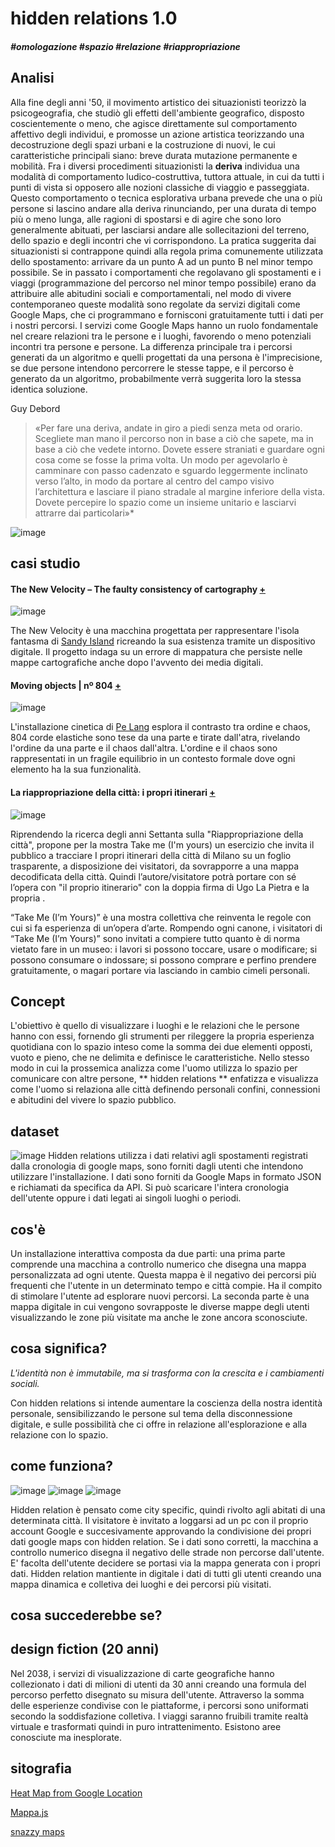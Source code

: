 # hidden relations 1.0

##### #omologazione #spazio #relazione #riappropriazione


## Analisi


Alla fine degli anni '50, il movimento artistico dei situazionisti teorizzò la
 psicogeografia, che studiò gli effetti dell'ambiente geografico, disposto
 coscientemente o meno, che agisce direttamente sul comportamento affettivo
degli individui, e promosse un azione artistica teorizzando una decostruzione degli
spazi urbani e la costruzione di nuovi, le cui caratteristiche principali siano:
breve durata mutazione permanente e mobilità.
Fra i diversi procedimenti situazionisti la **deriva** individua una modalità di comportamento
ludico-costruttiva, tuttora attuale, in cui da tutti i punti di vista si opposero alle nozioni
classiche di viaggio e passeggiata.
Questo comportamento o tecnica esplorativa urbana prevede che una o più persone
si lascino andare alla deriva rinunciando, per una durata di tempo più o meno lunga, alle ragioni
di spostarsi e di agire che sono loro generalmente abituati, per lasciarsi andare
alle sollecitazioni del terreno, dello spazio e degli incontri che vi corrispondono.
La pratica suggerita dai situazionisti si contrappone quindi alla regola prima comunemente
utilizzata dello spostamento: arrivare da un punto A ad un punto B nel minor tempo possibile.
Se in passato i comportamenti che regolavano gli spostamenti e i viaggi (programmazione
del percorso nel minor tempo possibile) erano da attribuire alle abitudini sociali
e comportamentali, nel modo di vivere contemporaneo queste modalità sono regolate
da servizi digitali come Google Maps, che ci programmano e fornisconi gratuitamente tutti
i dati per i nostri percorsi.
I servizi come Google Maps hanno un ruolo fondamentale nel creare relazioni tra
le persone e i luoghi, favorendo o meno potenziali incontri tra persone e persone.
La differenza principale tra i percorsi generati da un algoritmo e quelli progettati da una
persona è l'imprecisione, se due persone intendono percorrere le stesse tappe,
e il percorso è generato da un algoritmo, probabilmente verrà suggerita loro la stessa
identica soluzione.


Guy Debord
> «Per fare una deriva, andate in giro a piedi senza meta od orario. Scegliete man mano il percorso non in
base a ciò che sapete, ma in base a ciò che vedete intorno. Dovete essere straniati e guardare ogni
cosa come se fosse la prima volta. Un modo per agevolarlo è camminare con passo cadenzato e
sguardo leggermente inclinato verso l’alto, in modo da portare al centro del campo visivo l’architettura e
lasciare il piano stradale al margine inferiore della vista. Dovete percepire lo spazio come un insieme
unitario e lasciarvi attrarre dai particolari»* <br>


![image](https://github.com/frmurgia/Img/blob/master/la%20citta%20nuda.jpg)


## casi studio
#### The New Velocity – The faulty consistency of cartography [+](http://www.creativeapplications.net/openframeworks/the-new-velocity-the-faulty-consistency-of-cartography/)

![image](https://github.com/frmurgia/Img/blob/master/2.png)

The New Velocity è una macchina progettata per rappresentare l'isola fantasma di [Sandy Island](https://en.wikipedia.org/wiki/Sandy_Island,_New_Caledonia)
ricreando la sua esistenza tramite un dispositivo digitale.
Il progetto indaga su un errore di mappatura che persiste nelle mappe
cartografiche anche dopo l'avvento dei media digitali.


#### Moving objects | nº 804 [+](http://www.creativeapplications.net/objects/moving-objects-no-804-by-pe-lang/)

![image](https://github.com/frmurgia/Img/blob/master/1.png)


L'installazione cinetica di [Pe Lang](http://pelang.ch/works.html) esplora il contrasto tra ordine e chaos, 804 corde elastiche
sono tese da una parte e tirate dall'atra, rivelando l'ordine da una parte e il chaos
dall'altra. L'ordine e il chaos sono rappresentati in un fragile equilibrio in un
contesto formale dove ogni elemento ha la sua funzionalità.

#### La riappropriazione della città: i propri itinerari [+](http://www.hangarbicocca.org/mostra/take-me-im-yours/)

![image](https://github.com/frmurgia/Img/blob/master/ugo.jpg)

Riprendendo la ricerca degli anni Settanta sulla "Riappropriazione della città",
 propone per la mostra Take me (I'm yours) un esercizio che invita il pubblico a tracciare
  I propri itinerari della città di Milano su un foglio trasparente, a disposizione
  dei visitatori, da sovrapporre a una mappa decodificata della città.
Quindi l’autore/visitatore potrà portare con sé l’opera con "il proprio itinerario"
con la doppia firma di Ugo La Pietra e la propria .

“Take Me (I’m Yours)” è una mostra collettiva che reinventa le regole con cui si fa esperienza di un’opera d’arte. Rompendo ogni canone, i visitatori di “Take Me (I’m Yours)” sono invitati a compiere tutto quanto è di norma vietato fare in un museo: i lavori si possono toccare, usare o modificare; si possono consumare o indossare; si possono comprare e perfino prendere gratuitamente, o magari portare via lasciando in cambio cimeli personali.

## Concept
L'obiettivo è quello di visualizzare i luoghi e le relazioni che le persone hanno
con essi, fornendo gli strumenti per rileggere la propria esperienza quotidiana
con lo spazio inteso come la somma dei due elementi opposti, vuoto e pieno, che ne
delimita e definisce le caratteristiche.
Nello stesso modo in cui la prossemica analizza come l'uomo utilizza lo spazio
per comunicare con altre persone, ** hidden relations ** enfatizza e visualizza
come l'uomo si relaziona alle città definendo personali confini, connessioni e
abitudini del vivere lo spazio pubblico.

## dataset

![image](https://github.com/frmurgia/Img/blob/master/google%20api.png)
Hidden relations utilizza i dati relativi agli spostamenti registrati dalla
cronologia di google maps, sono forniti dagli utenti che intendono utilizzare l'installazione.
I dati sono forniti da Google Maps in formato JSON e richiamati da specifica da API.
Si può scaricare l'intera cronologia dell'utente oppure i dati legati ai singoli
luoghi o periodi.


## cos'è

Un installazione interattiva composta da due parti:
 una prima parte comprende una macchina a controllo numerico
 che disegna una mappa personalizzata ad ogni utente. Questa mappa è il negativo
 dei percorsi più frequenti che l'utente in un determinato tempo e città compie.
 Ha il compito di stimolare l'utente ad esplorare nuovi percorsi.
 La seconda parte è una mappa digitale in cui vengono sovrapposte le diverse mappe
 degli utenti visualizzando le zone più visitate ma anche le zone ancora sconosciute.


## cosa significa?
*L'identità non è immutabile, ma si trasforma con la crescita e i cambiamenti sociali.*

Con hidden relations si intende aumentare la coscienza della nostra identità personale,
sensibilizzando le persone sul tema della disconnessione digitale, e sulle possibilità
che ci offre in relazione all'esplorazione e alla relazione con lo spazio.


## come funziona?

![image](https://github.com/frmurgia/Img/blob/master/1644e0db-4e7a-42bf-952e-78fd78810191.jpeg) ![image](https://github.com/frmurgia/Img/blob/master/176ff3fc-eced-4a94-98dd-53ae00a6d0cb.jpeg) ![image](https://github.com/frmurgia/Img/blob/master/bb1365c2-3e4a-4266-95ce-1520cfb9119a.jpeg)


Hidden relation è pensato come city specific, quindi rivolto agli abitati di una
determinata città.
Il visitatore è invitato a loggarsi ad un pc con il proprio account Google e succesivamente
approvando la condivisione dei propri dati google maps con hidden relation.
Se i dati sono corretti, la macchina a controllo numerico disegna il negativo delle
strade non percorse dall'utente.
E' facolta dell'utente decidere se portasi via la mappa generata con i propri dati.
Hidden relation mantiente in digitale i dati di tutti gli utenti creando una mappa dinamica
e colletiva dei luoghi e dei percorsi più visitati.



## cosa succederebbe se?


## design fiction (20 anni)
Nel 2038, i servizi di visualizzazione di carte geografiche hanno collezionato i dati
di milioni di utenti da 30 anni creando una formula del percorso perfetto disegnato
su misura dell'utente. Attraverso la somma delle esperienze condivise con le piattaforme,
i percorsi sono uniformati secondo la soddisfazione colletiva.
I viaggi saranno fruibili tramite realtà virtuale e trasformati quindi in puro
intrattenimento. Esistono aree conosciute ma inesplorate.


## sitografia
[Heat Map from Google Location ](https://towardsdatascience.com/create-a-heat-map-from-your-google-location-history-in-3-easy-steps-e66c93925914)


[Mappa.js](https://mappa.js.org/docs/using-data.html)

[snazzy maps](https://snazzymaps.com/)
